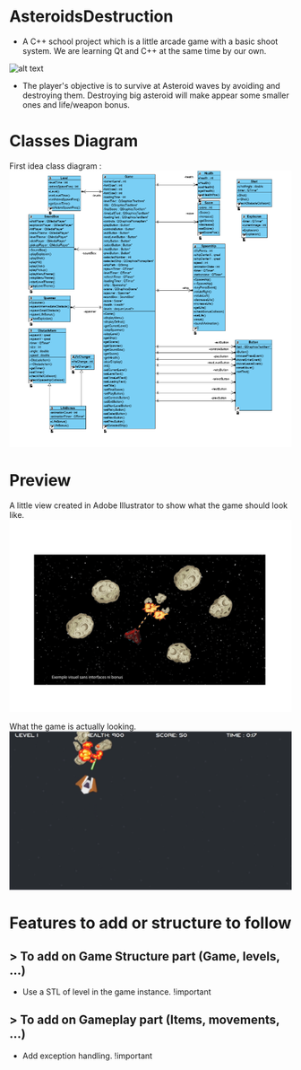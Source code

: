 # AsteroidsDestruction
* A C++ school project which is a little arcade game with a basic shoot system. We are learning Qt and C++ at the same time by our own.

![alt text](https://cdn.icon-icons.com/icons2/159/PNG/256/qtproject_qtcreator_qt_22392.png "QtCreator Logo")

* The player's objective is to survive at Asteroid waves by avoiding and destroying them. Destroying big asteroid will make appear some smaller ones and life/weapon bonus.

# Classes Diagram
First idea class diagram :
![Diagram](resources/classes_diagram_Final.png)

# Preview
A little view created in Adobe Illustrator to show what the game should look like.
![Preview](resources/preview.png)

What the game is actually looking.
![Preview](resources/final_view_exemple.png)

# Features to add or structure to follow

## > To add on Game Structure part (Game, levels, ...)

* Use a STL of level in the game instance. !important

## > To add on Gameplay part (Items, movements, ...)

* Add exception handling. !important
